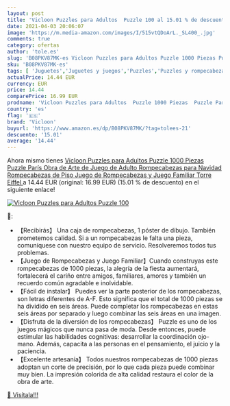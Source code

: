 ```yaml
---
layout: post
title: 'Vicloon Puzzles para Adultos  Puzzle 100 al 15.01 % de descuento'
date: 2021-04-03 20:06:07
image: 'https://m.media-amazon.com/images/I/515vtQDoArL._SL400_.jpg'
comments: true
category: ofertas
author: 'tole.es'
slug: 'B08PKV87MK-es Vicloon Puzzles para Adultos Puzzle 1000 Piezas Puzzle...'
sku: 'B08PKV87MK-es'
tags: [ 'Juguetes','Juguetes y juegos','Puzzles','Puzzles y rompecabezas','navidad','vicloon', ]
actualPrice: 14.44 EUR
currency: EUR
price: 14.44
comparePrice: 16.99 EUR
prodname: 'Vicloon Puzzles para Adultos  Puzzle 1000 Piezas  Puzzle París  Obra de Arte de Juego de Adulto Rompecabezas para Navidad  Rompecabezas de Piso Juego de Rompecabezas y Juego Familiar  Torre Eiffel '
country: 'es'
flag: '🇪🇸'
brand: 'Vicloon'
buyurl: 'https://www.amazon.es/dp/B08PKV87MK/?tag=tolees-21'
descuento: '15.01'
average: '14.44'
---
```


Ahora mismo tienes [Vicloon Puzzles para Adultos  Puzzle 1000 Piezas  Puzzle París  Obra de Arte de Juego de Adulto Rompecabezas para Navidad  Rompecabezas de Piso Juego de Rompecabezas y Juego Familiar  Torre Eiffel ](https://www.amazon.es/dp/B08PKV87MK/?tag=tolees-21) a 14.44 EUR (original: 16.99 EUR) (15.01 %  de descuento) en el siguiente enlace!

[![Vicloon Puzzles para Adultos  Puzzle 100](https://m.media-amazon.com/images/I/515vtQDoArL._SL400_.jpg)](https://www.amazon.es/dp/B08PKV87MK/?tag=tolees-21)

🔎:

- 【Recibirás】 Una caja de rompecabezas, 1 póster de dibujo. También prometemos calidad. Si a un rompecabezas le falta una pieza, comuníquese con nuestro equipo de servicio. Resolveremos todos tus problemas.
- 【Juego de Rompecabezas y Juego Familiar】Cuando construyas este rompecabezas de 1000 piezas, la alegría de la fiesta aumentará, fortalecerá el cariño entre amigos, familiares, amores y también un recuerdo común agradable e inolvidable.
- 【Fácil de instalar】 Puedes ver la parte posterior de los rompecabezas, son letras diferentes de A-F. Esto significa que el total de 1000 piezas se ha dividido en seis áreas. Puede completar los rompecabezas en estas seis áreas por separado y luego combinar las seis áreas en una imagen.
- 【Disfruta de la diversión de los rompecabezas】 Puzzle es uno de los juegos mágicos que nunca pasa de moda. Desde entonces, puede estimular las habilidades cognitivas: desarrollar la coordinación ojo-mano. Además, capacita a las personas en el pensamiento, el juicio y la paciencia.
- 【Excelente artesanía】 Todos nuestros rompecabezas de 1000 piezas adoptan un corte de precisión, por lo que cada pieza puede combinar muy bien. La impresión colorida de alta calidad restaura el color de la obra de arte.

[🛒 Visítala!!!](https://www.amazon.es/dp/B08PKV87MK/?tag=tolees-21)
